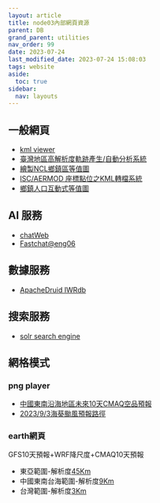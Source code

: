 ```yaml
---
layout: article
title: node03內部網頁資源
parent: DB
grand_parent: utilities
nav_order: 99
date: 2023-07-24
last_modified_date: 2023-07-24 15:08:03
tags: website
aside:
  toc: true
sidebar:
  nav: layouts
---
```


## 一般網頁

- [kml viewer](http://200.200.31.47/Leaflet.FileLayer/dev/index.html)
- [臺灣地區高解析度軌跡產生/自動分析系統](http://200.200.31.47/traj2.html)
- [繪製NCL鄉鎮區等值圖](http://200.200.31.47/chrpleth.html)
- [ISC/AERMOD 座標點位之KML轉檔系統](http://200.200.31.47/iscParser.html)
- [鄉鎮人口互動式等值圖](http://200.200.31.47/Interactive_Choropleth_Map/example.html)

## AI 服務

- [chatWeb](http://200.200.31.47:7860/)
- [Fastchat@eng06](http://200.200.32.153:55082/)

## 數據服務

- [ApacheDruid IWRdb](http://200.200.32.195:8888/unified-console.html)

## 搜索服務

- [solr search engine](http://200.200.31.47:5000)

## 網格模式

### png player

- [中國東南沿海地區未來10天CMAQ空品預報](http://200.200.31.47/time-bar/)
- [2023/9/3海葵颱風預報路徑](http://200.200.31.47/p.gif)

### earth網頁

GFS10天預報+WRF降尺度+CMAQ10天預報

- 東亞範圍-解析度[45Km](http://200.200.31.47:8084/)
- 中國東南台海範圍-解析度[9Km](http://200.200.31.47:8085/)
- 台灣範圍-解析度[3Km](http://200.200.31.47:8086/)
